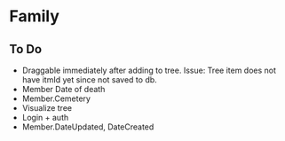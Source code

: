 # Family

## To Do

* Draggable immediately after adding to tree. Issue: Tree item does not have itmId yet since not saved to db.
* Member Date of death
* Member.Cemetery
* Visualize tree
* Login + auth
* Member.DateUpdated, DateCreated
